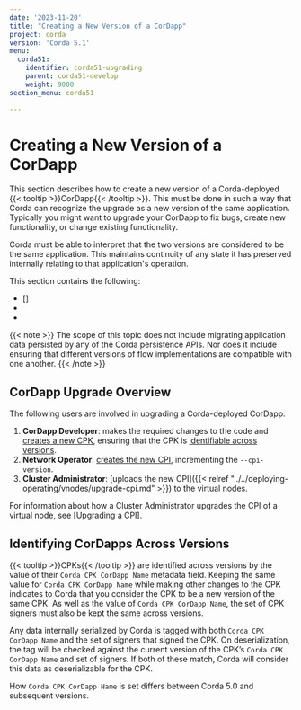 ```yaml
---
date: '2023-11-20'
title: "Creating a New Version of a CorDapp"
project: corda
version: 'Corda 5.1'
menu:
  corda51:
    identifier: corda51-upgrading
    parent: corda51-develop
    weight: 9000
section_menu: corda51

---
```


# Creating a New Version of a CorDapp

This section describes how to create a new version of a Corda-deployed {{< tooltip >}}CorDapp{{< /tooltip >}}. This must be done in such a way that Corda can recognize the upgrade as a new version of the same application. Typically you might want to upgrade your CorDapp to fix bugs, create new functionality, or change existing functionality.

Corda must be able to interpret that the two versions are considered to be the same application. This maintains continuity of any state it has preserved internally relating to that application's operation.

This section contains the following:

* []
* 
* 

{{< note >}}
The scope of this topic does not include migrating application data persisted by any of the Corda persistence APIs. Nor does it include ensuring that different versions of flow implementations are compatible with one another.
{{< /note >}}

## CorDapp Upgrade Overview

The following users are involved in upgrading a Corda-deployed CorDapp:

1. **CorDapp Developer**: makes the required changes to the code and [creates a new CPK](), ensuring that the CPK is [identifiable across versions]().
2. **Network Operator**: [creates the new CPI](), incrementing the `--cpi-version`.
3. **Cluster Administrator**: [uploads the new CPI]({{< relref "../../deploying-operating/vnodes/upgrade-cpi.md" >}}) to the virtual nodes.

For information about how a Cluster Administrator upgrades the CPI of a virtual node, see [Upgrading a CPI].

## Identifying CorDapps Across Versions

{{< tooltip >}}CPKs{{< /tooltip >}} are identified across versions by the value of their `Corda CPK CorDapp Name` metadata field. Keeping the same value for `Corda CPK CorDapp Name` while making other changes to the CPK indicates to Corda that you consider the CPK to be a new version of the same CPK. As well as the value of  `Corda CPK CorDapp Name`, the set of CPK signers must also be kept the same across versions.

Any data internally serialized by Corda is tagged with both `Corda CPK CorDapp Name` and the set of signers that signed the CPK. On deserialization, the tag will be checked against the current version of the CPK’s `Corda CPK CorDapp Name` and set of signers. If both of these match, Corda will consider this data as deserializable for the CPK.

How `Corda CPK CorDapp Name` is set differs between Corda 5.0 and subsequent versions.
